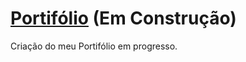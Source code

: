 # [Portifólio](https://devnylo.github.io/DevNylo-Portifolio/) (Em Construção)
 Criação do meu Portifólio em progresso.
